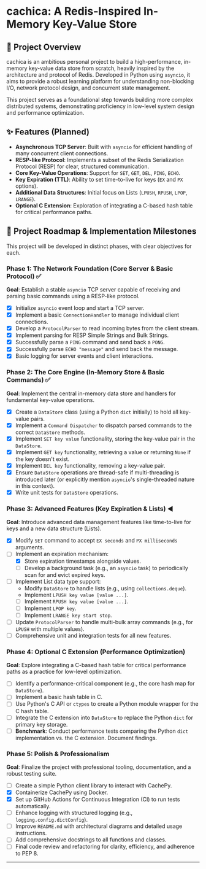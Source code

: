 # cachica: A Redis-Inspired In-Memory Key-Value Store

## 🚀 Project Overview

cachica is an ambitious personal project to build a high-performance, in-memory key-value data store from scratch, heavily inspired by the architecture and protocol of Redis. Developed in Python using `asyncio`, it aims to provide a robust learning platform for understanding non-blocking I/O, network protocol design, and concurrent state management.

This project serves as a foundational step towards building more complex distributed systems, demonstrating proficiency in low-level system design and performance optimization.

## ✨ Features (Planned)

* **Asynchronous TCP Server**: Built with `asyncio` for efficient handling of many concurrent client connections.
* **RESP-like Protocol**: Implements a subset of the Redis Serialization Protocol (RESP) for clear, structured communication.
* **Core Key-Value Operations**: Support for `SET`, `GET`, `DEL`, `PING`, `ECHO`.
* **Key Expiration (TTL)**: Ability to set time-to-live for keys (`EX` and `PX` options).
* **Additional Data Structures**: Initial focus on Lists (`LPUSH`, `RPUSH`, `LPOP`, `LRANGE`).
* **Optional C Extension**: Exploration of integrating a C-based hash table for critical performance paths.

## 🎯 Project Roadmap & Implementation Milestones

This project will be developed in distinct phases, with clear objectives for each.

### Phase 1: The Network Foundation (Core Server & Basic Protocol) ✅

**Goal**: Establish a stable `asyncio` TCP server capable of receiving and parsing basic commands using a RESP-like protocol.

* [x] Initialize `asyncio` event loop and start a TCP server.
* [x] Implement a basic `ConnectionHandler` to manage individual client connections.
* [x] Develop a `ProtocolParser` to read incoming bytes from the client stream.
* [x] Implement parsing for RESP Simple Strings and Bulk Strings.
* [x] Successfully parse a `PING` command and send back a `PONG`.
* [x] Successfully parse `ECHO "message"` and send back the message.
* [x] Basic logging for server events and client interactions.

### Phase 2: The Core Engine (In-Memory Store & Basic Commands) ✅

**Goal**: Implement the central in-memory data store and handlers for fundamental key-value operations.

* [x] Create a `DataStore` class (using a Python `dict` initially) to hold all key-value pairs.
* [x] Implement a `Command Dispatcher` to dispatch parsed commands to the correct `DataStore` methods.
* [x] Implement `SET key value` functionality, storing the key-value pair in the `DataStore`.
* [x] Implement `GET key` functionality, retrieving a value or returning `None` if the key doesn't exist.
* [x] Implement `DEL key` functionality, removing a key-value pair.
* [x] Ensure `DataStore` operations are thread-safe if multi-threading is introduced later (or explicitly mention `asyncio`'s single-threaded nature in this context).
* [x] Write unit tests for `DataStore` operations.

### Phase 3: Advanced Features (Key Expiration & Lists) ◀️

**Goal**: Introduce advanced data management features like time-to-live for keys and a new data structure (Lists).

* [x] Modify `SET` command to accept `EX seconds` and `PX milliseconds` arguments.
* [ ] Implement an expiration mechanism:
    * [x] Store expiration timestamps alongside values.
    * [ ] Develop a background task (e.g., an `asyncio` task) to periodically scan for and evict expired keys.
* [ ] Implement List data type support:
    * Modify `DataStore` to handle lists (e.g., using `collections.deque`).
    * Implement `LPUSH key value [value ...]`.
    * [ ] Implement `RPUSH key value [value ...]`.
    * [ ] Implement `LPOP key`.
    * [ ] Implement `LRANGE key start stop`.
* [ ] Update `ProtocolParser` to handle multi-bulk array commands (e.g., for `LPUSH` with multiple values).
* [ ] Comprehensive unit and integration tests for all new features.

### Phase 4: Optional C Extension (Performance Optimization)

**Goal**: Explore integrating a C-based hash table for critical performance paths as a practice for low-level optimization.

* [ ] Identify a performance-critical component (e.g., the core hash map for `DataStore`).
* [ ] Implement a basic hash table in C.
* [ ] Use Python's C API or `ctypes` to create a Python module wrapper for the C hash table.
* [ ] Integrate the C extension into `DataStore` to replace the Python `dict` for primary key storage.
* [ ] **Benchmark**: Conduct performance tests comparing the Python `dict` implementation vs. the C extension. Document findings.

### Phase 5: Polish & Professionalism

**Goal**: Finalize the project with professional tooling, documentation, and a robust testing suite.

* [ ] Create a simple Python client library to interact with CachePy.
* [x] Containerize CachePy using Docker.
* [x] Set up GitHub Actions for Continuous Integration (CI) to run tests automatically.
* [ ] Enhance logging with structured logging (e.g., `logging.config.dictConfig`).
* [ ] Improve `README.md` with architectural diagrams and detailed usage instructions.
* [ ] Add comprehensive docstrings to all functions and classes.
* [ ] Final code review and refactoring for clarity, efficiency, and adherence to PEP 8.

---

